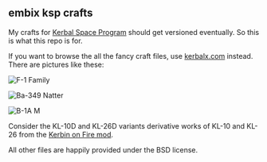 ## embix ksp crafts

My crafts for [Kerbal Space Program](https://kerbalspaceprogram.com/en/) should get versioned eventually. So this is what this repo is for.

If you want to browse the all the fancy craft files, use [kerbalx.com](http://kerbalx.com/embix/craft) instead. There are pictures like these:

![F-1 Family](http://i.imgur.com/NKnyjVy.jpg)

![Ba-349 Natter](http://i.imgur.com/MB6P437.jpg)

![B-1A M](http://i.imgur.com/xlg4Chn.jpg)


Consider the KL-10D and KL-26D variants derivative works of KL-10 and KL-26 from the [Kerbin on Fire mod](http://forum.kerbalspaceprogram.com/threads/129973-1-0-4-Kerbin-on-Fire-Military-Contract-Pack-v0-1-07-27-15).

All other files are happily provided under the BSD license.
